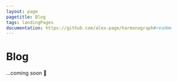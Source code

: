```yaml
---
layout: page
pagetitle: Blog
tags: landingPages
documentation: https://github.com/alex-page/harmonograph#readme
---
```

# Blog

...coming soon 🚀
